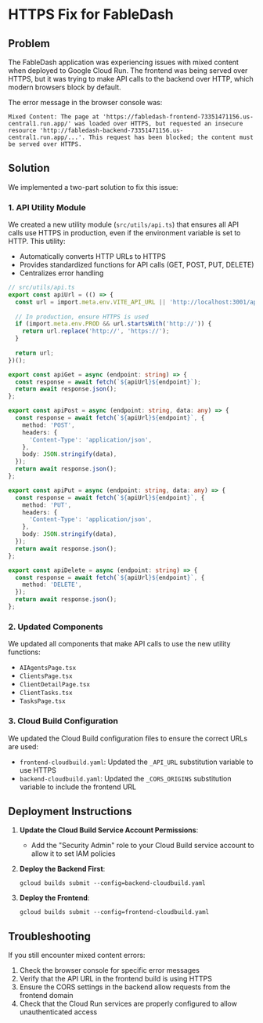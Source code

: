 # HTTPS Fix for FableDash

## Problem

The FableDash application was experiencing issues with mixed content when deployed to Google Cloud Run. The frontend was being served over HTTPS, but it was trying to make API calls to the backend over HTTP, which modern browsers block by default.

The error message in the browser console was:

```
Mixed Content: The page at 'https://fabledash-frontend-73351471156.us-central1.run.app/' was loaded over HTTPS, but requested an insecure resource 'http://fabledash-backend-73351471156.us-central1.run.app/...'. This request has been blocked; the content must be served over HTTPS.
```

## Solution

We implemented a two-part solution to fix this issue:

### 1. API Utility Module

We created a new utility module (`src/utils/api.ts`) that ensures all API calls use HTTPS in production, even if the environment variable is set to HTTP. This utility:

- Automatically converts HTTP URLs to HTTPS
- Provides standardized functions for API calls (GET, POST, PUT, DELETE)
- Centralizes error handling

```typescript
// src/utils/api.ts
export const apiUrl = (() => {
  const url = import.meta.env.VITE_API_URL || 'http://localhost:3001/api';
  
  // In production, ensure HTTPS is used
  if (import.meta.env.PROD && url.startsWith('http://')) {
    return url.replace('http://', 'https://');
  }
  
  return url;
})();

export const apiGet = async (endpoint: string) => {
  const response = await fetch(`${apiUrl}${endpoint}`);
  return await response.json();
};

export const apiPost = async (endpoint: string, data: any) => {
  const response = await fetch(`${apiUrl}${endpoint}`, {
    method: 'POST',
    headers: {
      'Content-Type': 'application/json',
    },
    body: JSON.stringify(data),
  });
  return await response.json();
};

export const apiPut = async (endpoint: string, data: any) => {
  const response = await fetch(`${apiUrl}${endpoint}`, {
    method: 'PUT',
    headers: {
      'Content-Type': 'application/json',
    },
    body: JSON.stringify(data),
  });
  return await response.json();
};

export const apiDelete = async (endpoint: string) => {
  const response = await fetch(`${apiUrl}${endpoint}`, {
    method: 'DELETE',
  });
  return await response.json();
};
```

### 2. Updated Components

We updated all components that make API calls to use the new utility functions:

- `AIAgentsPage.tsx`
- `ClientsPage.tsx`
- `ClientDetailPage.tsx`
- `ClientTasks.tsx`
- `TasksPage.tsx`

### 3. Cloud Build Configuration

We updated the Cloud Build configuration files to ensure the correct URLs are used:

- `frontend-cloudbuild.yaml`: Updated the `_API_URL` substitution variable to use HTTPS
- `backend-cloudbuild.yaml`: Updated the `_CORS_ORIGINS` substitution variable to include the frontend URL

## Deployment Instructions

1. **Update the Cloud Build Service Account Permissions**:
   - Add the "Security Admin" role to your Cloud Build service account to allow it to set IAM policies

2. **Deploy the Backend First**:
   ```
   gcloud builds submit --config=backend-cloudbuild.yaml
   ```

3. **Deploy the Frontend**:
   ```
   gcloud builds submit --config=frontend-cloudbuild.yaml
   ```

## Troubleshooting

If you still encounter mixed content errors:

1. Check the browser console for specific error messages
2. Verify that the API URL in the frontend build is using HTTPS
3. Ensure the CORS settings in the backend allow requests from the frontend domain
4. Check that the Cloud Run services are properly configured to allow unauthenticated access
